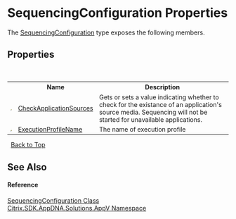 # SequencingConfiguration Properties
 

The <a href="65254e3d-8bcb-f3ed-dcf2-4726e36a6710">SequencingConfiguration</a> type exposes the following members.


## Properties
&nbsp;<table><tr><th></th><th>Name</th><th>Description</th></tr><tr><td>![Public property](media/pubproperty.gif "Public property")</td><td><a href="d39669b1-21a2-72c4-4b66-5909e1c16721">CheckApplicationSources</a></td><td>
Gets or sets a value indicating whether to check for the existance of an application's source media. Sequencing will not be started for unavailable applications.</td></tr><tr><td>![Public property](media/pubproperty.gif "Public property")</td><td><a href="7b5e4ed5-767a-c50a-a0a9-51adf8aba74c">ExecutionProfileName</a></td><td>
The name of execution profile</td></tr></table>&nbsp;
<a href="#sequencingconfiguration-properties">Back to Top</a>

## See Also


#### Reference
<a href="65254e3d-8bcb-f3ed-dcf2-4726e36a6710">SequencingConfiguration Class</a><br /><a href="a638ea88-d709-bd82-5735-d58961438ce5">Citrix.SDK.AppDNA.Solutions.AppV Namespace</a><br />